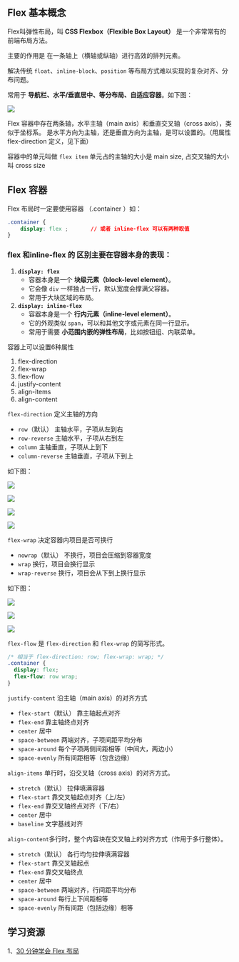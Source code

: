 

## Flex 基本概念

 Flex叫弹性布局，叫  **CSS Flexbox（Flexible Box Layout）** 是一个非常常有的前端布局方法。 

主要的作用是 在一条轴上（横轴或纵轴）进行高效的排列元素。 

解决传统 `float`、`inline-block`、`position` 等布局方式难以实现的复杂对齐、分布问题。

常用于 **导航栏、水平/垂直居中、等分布局、自适应容器**。如下图：

![](assets/flex-2025-09-30_12-25-49.png)



Flex 容器中存在两条轴，水平主轴（main axis）和垂直交叉轴（cross axis），类似于坐标系。 是水平方向为主轴，还是垂直方向为主轴，是可以设置的。（用属性 flex-direction 定义，见下面）

容器中的单元叫做  `flex item`   单元占的主轴的大小是 main size, 占交叉轴的大小 叫 cross size

## Flex  容器

Flex 布局时一定要使用容器 （.container ）如： 

```css 
.container {
    display: flex ;       // 或者 inline-flex 可以有两种取值
}
```

### flex 和inline-flex 的 区别主要在容器本身的表现：

1. **`display: flex`**
   - 容器本身是一个 **块级元素（block-level element）**。
   - 它会像 `div` 一样独占一行，默认宽度会撑满父容器。
   - 常用于大块区域的布局。
2. **`display: inline-flex`**
   - 容器本身是一个 **行内元素（inline-level element）**。
   - 它的外观类似 `span`，可以和其他文字或元素在同一行显示。
   - 常用于需要 **小范围内嵌的弹性布局**，比如按钮组、内联菜单。

容器上可以设置6种属性

1. flex-direction
2. flex-wrap
3. flex-flow
4. justify-content
5. align-items
6. align-content

`flex-direction` 定义主轴的方向

 - `row`（默认）  主轴水平，子项从左到右
 - `row-reverse`  主轴水平，子项从右到左
 - `column`  主轴垂直，子项从上到下
 - `column-reverse`  主轴垂直，子项从下到上

如下图：

![](assets/flex-direction-row-2025-09-30_18-05-07.png)

![](assets/flex-direction-row-reverse-20250930181058.png)

![](assets/flex-direction-column-20250930182207.png)

![](assets/flex-direction-colunm-reverse-20250930182219.png)


`flex-wrap` 决定容器内项目是否可换行

 - `nowrap`（默认）  不换行，项目会压缩到容器宽度
 - `wrap`  换行，项目会换行显示
 - `wrap-reverse`  换行，项目会从下到上换行显示

如下图：

![](assets/flex-wrap-nowrap-2025-10-01_00-35-05.png)

![](assets/flex-wrap-wrap-2025-10-01_00-36-43.png)

![](assets/flex-wrap-wrap-reverse-2025-10-01_00-37-17.png)


`flex-flow` 是 `flex-direction` 和 `flex-wrap` 的简写形式。

```css
/* 相当于 flex-direction: row; flex-wrap: wrap; */
.container {
  display: flex;
  flex-flow: row wrap;
}
```

`justify-content` 沿主轴（main axis）的对齐方式

- `flex-start`（默认） 靠主轴起点对齐
- `flex-end`  靠主轴终点对齐
- `center`  居中
- `space-between` 两端对齐，子项间距平均分布
- `space-around`  每个子项两侧间距相等（中间大，两边小）
- `space-evenly`  所有间距相等（包含边缘）


`align-items` 单行时，沿交叉轴（cross axis）的对齐方式。

- `stretch`（默认） 拉伸填满容器
- `flex-start` 靠交叉轴起点对齐（上/左）
- `flex-end` 靠交叉轴终点对齐（下/右）
- `center` 居中
- `baseline` 文字基线对齐

`align-content`多行时，整个内容块在交叉轴上的对齐方式（作用于多行整体）。

 - `stretch`（默认） 各行均匀拉伸填满容器
 - `flex-start` 靠交叉轴起点
 - `flex-end` 靠交叉轴终点
 - `center` 居中
 - `space-between` 两端对齐，行间距平均分布
 - `space-around` 每行上下间距相等
 - `space-evenly` 所有间距（包括边缘）相等













##  学习资源

1、[30 分钟学会 Flex 布局](https://zhuanlan.zhihu.com/p/25303493)